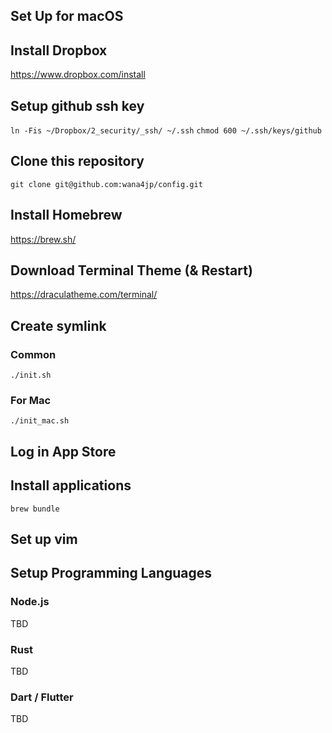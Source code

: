 Set Up for macOS
-------

## Install Dropbox
https://www.dropbox.com/install

## Setup github ssh key

`ln -Fis ~/Dropbox/2_security/_ssh/ ~/.ssh`
`chmod 600 ~/.ssh/keys/github`

## Clone this repository

`git clone git@github.com:wana4jp/config.git`

## Install Homebrew
https://brew.sh/

## Download Terminal Theme (& Restart)
https://draculatheme.com/terminal/

## Create symlink

### Common

`./init.sh`

### For Mac

`./init_mac.sh`

## Log in App Store

## Install applications

`brew bundle`

## Set up vim

## Setup Programming Languages

### Node.js

TBD

### Rust

TBD

### Dart / Flutter

TBD